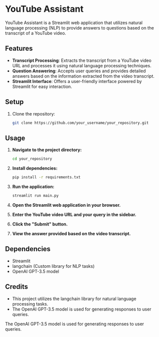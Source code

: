 # YouTube Assistant

YouTube Assistant is a Streamlit web application that utilizes natural language processing (NLP) to provide answers to questions based on the transcript of a YouTube video.

## Features

- **Transcript Processing**: Extracts the transcript from a YouTube video URL and processes it using natural language processing techniques.
- **Question Answering**: Accepts user queries and provides detailed answers based on the information extracted from the video transcript.
- **Streamlit Interface**: Offers a user-friendly interface powered by Streamlit for easy interaction.

## Setup

1. Clone the repository:
   ```bash
   git clone https://github.com/your_username/your_repository.git
## Usage

1. **Navigate to the project directory:**

    ```bash
    cd your_repository
    ```

2. **Install dependencies:**

    ```bash
    pip install -r requirements.txt
    ```

3. **Run the application:**

    ```bash
    streamlit run main.py
    ```

4. **Open the Streamlit web application in your browser.**
5. **Enter the YouTube video URL and your query in the sidebar.**
6. **Click the "Submit" button.**
7. **View the answer provided based on the video transcript.**

## Dependencies

- Streamlit
- langchain (Custom library for NLP tasks)
- OpenAI GPT-3.5 model

## Credits

- This project utilizes the langchain library for natural language processing tasks.
- The OpenAI GPT-3.5 model is used for generating responses to user queries.

The OpenAI GPT-3.5 model is used for generating responses to user queries.
